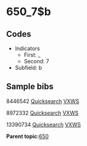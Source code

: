 # 650\_7$b

## Codes

-   Indicators
    -   First: \_
    -   Second: 7
-   Subfield: b

## Sample bibs

8446542 [Quicksearch](https://search.library.yale.edu/catalog/8446542) [VXWS](http://prodorbis.library.yale.edu:7014/vxws/GetHoldingsService?bibId=8446542)

8972332 [Quicksearch](https://search.library.yale.edu/catalog/8972332) [VXWS](http://prodorbis.library.yale.edu:7014/vxws/GetHoldingsService?bibId=8972332)

13390734 [Quicksearch](https://search.library.yale.edu/catalog/13390734) [VXWS](http://prodorbis.library.yale.edu:7014/vxws/GetHoldingsService?bibId=13390734)

**Parent topic:**[650](../../tags/650/650.md)

